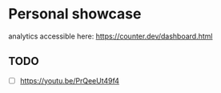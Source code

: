 # Personal showcase

analytics accessible here: <https://counter.dev/dashboard.html>

## TODO

- [ ] https://youtu.be/PrQeeUt49f4
